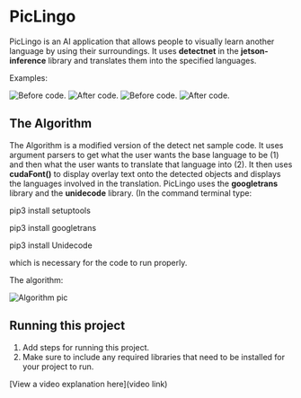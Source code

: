 # PicLingo

 PicLingo is an AI application that allows people to visually learn another language by using their surroundings. It uses **detectnet** in the 
 **jetson-inference** library and translates them into the specified languages.

Examples:

![Before code.](https://i.imgur.com/1ZMmiGh.jpg)
![After code.](https://i.imgur.com/0LmBMh2.jpg)
![Before code.](https://i.imgur.com/fWfoa4l.jpg)
![After code.](https://i.imgur.com/wjapAd1.jpg)
## The Algorithm

The Algorithm is a modified version of the detect net sample code. It uses argument parsers to get what the user wants the base language to be (1) and then what
the user wants to translate that language into (2). It then uses **cudaFont()** to display overlay text onto the detected objects and displays the languages
involved in the translation. PicLingo uses the **googletrans** library and the **unidecode** library. (In the command terminal type:

pip3 install setuptools

pip3 install googletrans

pip3 install Unidecode

which is necessary for the code to run properly. 

The algorithm:

![Algorithm pic](https://i.imgur.com/ZfCKDov.jpg)

## Running this project

1. Add steps for running this project.
2. Make sure to include any required libraries that need to be installed for your project to run.

[View a video explanation here](video link)
